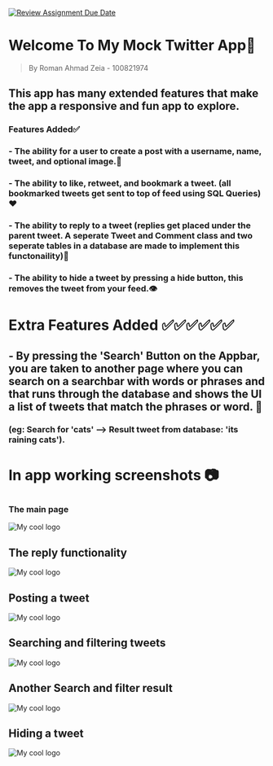 [![Review Assignment Due Date](https://classroom.github.com/assets/deadline-readme-button-24ddc0f5d75046c5622901739e7c5dd533143b0c8e959d652212380cedb1ea36.svg)](https://classroom.github.com/a/61LKI4JB)

# **Welcome To My Mock Twitter App📱**
> By Roman Ahmad Zeia - 100821974 

## This app has many extended features that make the app a responsive and fun app to explore.

### Features Added✅
### - The ability for a user to create a post with a username, name, tweet, and optional image.📸
### - The ability to like, retweet, and bookmark a tweet. (all bookmarked tweets get sent to top of feed using SQL Queries)❤️

### - The ability to reply to a tweet (replies get placed under the parent tweet. A seperate Tweet and Comment class and two seperate tables in a database are made to implement this functonaility)💬

### - The ability to hide a tweet by pressing a hide button, this removes the tweet from your feed.👁️

# Extra Features Added ✅✅✅✅✅✅
## - By pressing the 'Search' Button on the Appbar, you are taken to another page where you can search on a searchbar with words or phrases and that runs through the database and shows the UI a list of tweets that match the phrases or word.  🔎
### (eg: Search for 'cats' --> Result tweet from database: 'its raining cats').

# In app working screenshots 📷
##
### The main page
<img src="twitter/assets/ss1.png" alt="My cool logo"/>

## The reply functionality
<img src="twitter/assets/ss2.png" alt="My cool logo"/>

## Posting a tweet
<img src="twitter/assets/ss3.png" alt="My cool logo"/>

## Searching and filtering tweets
<img src="twitter/assets/ss4.png" alt="My cool logo"/>

## Another Search and filter result
<img src="twitter/assets/ss5.png" alt="My cool logo"/>

## Hiding a tweet
<img src="twitter/assets/ss6.png" alt="My cool logo"/>


